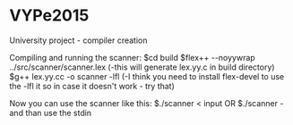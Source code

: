 # VYPe2015
University project - compiler creation

Compiling and running the scanner:
	$cd build
	$flex++ --noyywrap ../src/scanner/scanner.lex 
	(-this will generate lex.yy.c in build directory)
	$g++ lex.yy.cc -o scanner -lfl
	(-I think you need to install flex-devel to use the -lfl it so in case it doesn't work - try that)
	
Now you can use the scanner like this:
	$./scanner < input
		OR
	$./scanner
	-and than use the stdin
